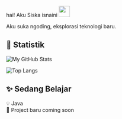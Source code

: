 hai! Aku Siska isnaini <img src="https://media.giphy.com/media/hvRJCLFzcasrR4ia7z/giphy.gif" width="30px"/>

Aku suka ngoding, eksplorasi teknologi baru.

## 🚀 Statistik

![My GitHub Stats](https://github-readme-stats.vercel.app/api?username=sissssskaaaaaisnt&show_icons=true&theme=date_night)

![Top Langs](https://github-readme-stats.vercel.app/api/top-langs/?username=sissssskaaaaaisnt&layout=compact&theme=date_night)


## ✨ Sedang Belajar

💡 Java  
🚧 Project baru coming soon

